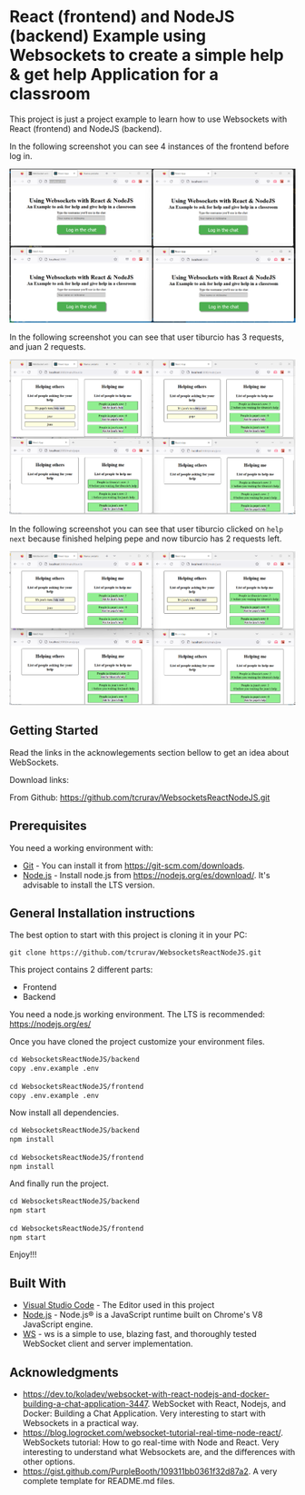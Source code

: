 # React (frontend) and NodeJS (backend) Example using Websockets to create a simple help & get help Application for a classroom

This project is just a project example to learn how to use Websockets with React (frontend) and NodeJS (backend).

In the following screenshot you can see 4 instances of the frontend before log in.

![Before log in](/screenshots/screenshot-1.png)

In the following screenshot you can see that user tiburcio has 3 requests, and juan 2 requests.

![Before log in](/screenshots/screenshot-2.png)

In the following screenshot you can see that user tiburcio clicked on `help next` because finished helping pepe and now tiburcio has 2 requests left.

![Before log in](/screenshots/screenshot-3.png)

## Getting Started

Read the links in the acknowlegements section bellow to get an idea about WebSockets.

Download links:

From Github: https://github.com/tcrurav/WebsocketsReactNodeJS.git

## Prerequisites

You need a working environment with:
* [Git](https://git-scm.com) - You can install it from https://git-scm.com/downloads.
* [Node.js](https://nodejs.org) - Install node.js from https://nodejs.org/es/download/. It's advisable to install the LTS version.

## General Installation instructions

The best option to start with this project is cloning it in your PC:

```
git clone https://github.com/tcrurav/WebsocketsReactNodeJS.git
```

This project contains 2 different parts:
* Frontend
* Backend

You need a node.js working environment. The LTS is recommended: https://nodejs.org/es/

Once you have cloned the project customize your environment files.

```
cd WebsocketsReactNodeJS/backend
copy .env.example .env

cd WebsocketsReactNodeJS/frontend
copy .env.example .env
```

Now install all dependencies.

```
cd WebsocketsReactNodeJS/backend
npm install

cd WebsocketsReactNodeJS/frontend
npm install
```

And finally run the project.

```
cd WebsocketsReactNodeJS/backend
npm start

cd WebsocketsReactNodeJS/frontend
npm start
```

Enjoy!!!


## Built With

* [Visual Studio Code](https://code.visualstudio.com/) - The Editor used in this project
* [Node.js](https://nodejs.org/) - Node.js® is a JavaScript runtime built on Chrome's V8 JavaScript engine.
* [WS](https://www.npmjs.com/package/ws) - ws is a simple to use, blazing fast, and thoroughly tested WebSocket client and server implementation.

## Acknowledgments

* https://dev.to/koladev/websocket-with-react-nodejs-and-docker-building-a-chat-application-3447. WebSocket with React, Nodejs, and Docker: Building a Chat Application. Very interesting to start with Websockets in a practical way.
* https://blog.logrocket.com/websocket-tutorial-real-time-node-react/. WebSockets tutorial: How to go real-time with Node and React. Very interesting to understand what Websockets are, and the differences with other options.
* https://gist.github.com/PurpleBooth/109311bb0361f32d87a2. A very complete template for README.md files.
